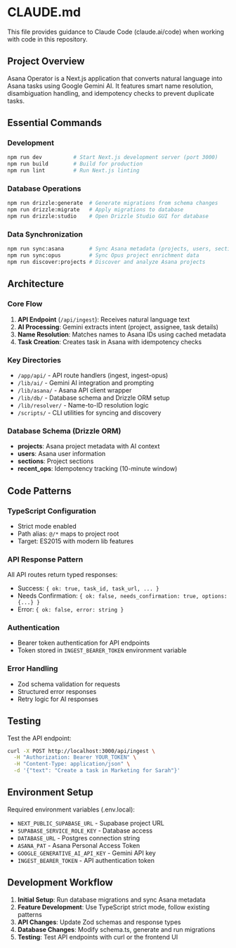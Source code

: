 # CLAUDE.md

This file provides guidance to Claude Code (claude.ai/code) when working with code in this repository.

## Project Overview

Asana Operator is a Next.js application that converts natural language into Asana tasks using Google Gemini AI. It features smart name resolution, disambiguation handling, and idempotency checks to prevent duplicate tasks.

## Essential Commands

### Development
```bash
npm run dev          # Start Next.js development server (port 3000)
npm run build        # Build for production
npm run lint         # Run Next.js linting
```

### Database Operations
```bash
npm run drizzle:generate  # Generate migrations from schema changes
npm run drizzle:migrate   # Apply migrations to database
npm run drizzle:studio    # Open Drizzle Studio GUI for database
```

### Data Synchronization
```bash
npm run sync:asana        # Sync Asana metadata (projects, users, sections)
npm run sync:opus         # Sync Opus project enrichment data
npm run discover:projects # Discover and analyze Asana projects
```

## Architecture

### Core Flow
1. **API Endpoint** (`/api/ingest`): Receives natural language text
2. **AI Processing**: Gemini extracts intent (project, assignee, task details)
3. **Name Resolution**: Matches names to Asana IDs using cached metadata
4. **Task Creation**: Creates task in Asana with idempotency checks

### Key Directories
- `/app/api/` - API route handlers (ingest, ingest-opus)
- `/lib/ai/` - Gemini AI integration and prompting
- `/lib/asana/` - Asana API client wrapper
- `/lib/db/` - Database schema and Drizzle ORM setup
- `/lib/resolver/` - Name-to-ID resolution logic
- `/scripts/` - CLI utilities for syncing and discovery

### Database Schema (Drizzle ORM)
- **projects**: Asana project metadata with AI context
- **users**: Asana user information
- **sections**: Project sections
- **recent_ops**: Idempotency tracking (10-minute window)

## Code Patterns

### TypeScript Configuration
- Strict mode enabled
- Path alias: `@/*` maps to project root
- Target: ES2015 with modern lib features

### API Response Pattern
All API routes return typed responses:
- Success: `{ ok: true, task_id, task_url, ... }`
- Needs Confirmation: `{ ok: false, needs_confirmation: true, options: {...} }`
- Error: `{ ok: false, error: string }`

### Authentication
- Bearer token authentication for API endpoints
- Token stored in `INGEST_BEARER_TOKEN` environment variable

### Error Handling
- Zod schema validation for requests
- Structured error responses
- Retry logic for AI responses

## Testing

Test the API endpoint:
```bash
curl -X POST http://localhost:3000/api/ingest \
  -H "Authorization: Bearer YOUR_TOKEN" \
  -H "Content-Type: application/json" \
  -d '{"text": "Create a task in Marketing for Sarah"}'
```

## Environment Setup

Required environment variables (.env.local):
- `NEXT_PUBLIC_SUPABASE_URL` - Supabase project URL
- `SUPABASE_SERVICE_ROLE_KEY` - Database access
- `DATABASE_URL` - Postgres connection string
- `ASANA_PAT` - Asana Personal Access Token
- `GOOGLE_GENERATIVE_AI_API_KEY` - Gemini API key
- `INGEST_BEARER_TOKEN` - API authentication token

## Development Workflow

1. **Initial Setup**: Run database migrations and sync Asana metadata
2. **Feature Development**: Use TypeScript strict mode, follow existing patterns
3. **API Changes**: Update Zod schemas and response types
4. **Database Changes**: Modify schema.ts, generate and run migrations
5. **Testing**: Test API endpoints with curl or the frontend UI